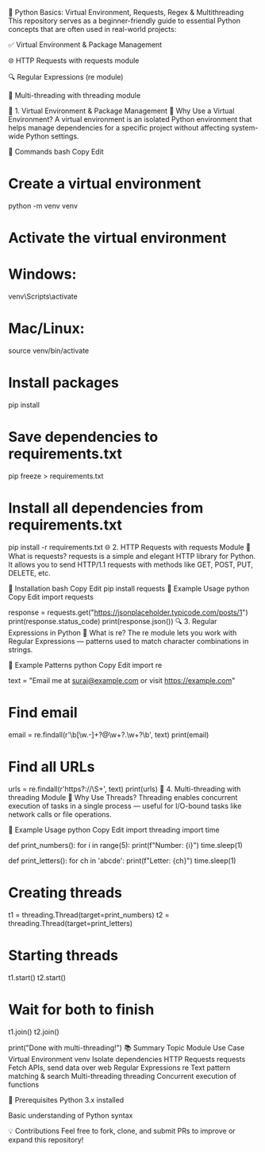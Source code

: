 🐍 Python Basics: Virtual Environment, Requests, Regex & Multithreading
This repository serves as a beginner-friendly guide to essential Python concepts that are often used in real-world projects:

✅ Virtual Environment & Package Management

🌐 HTTP Requests with requests module

🔍 Regular Expressions (re module)

🧵 Multi-threading with threading module

📁 1. Virtual Environment & Package Management
🔹 Why Use a Virtual Environment?
A virtual environment is an isolated Python environment that helps manage dependencies for a specific project without affecting system-wide Python settings.

🔹 Commands
bash
Copy
Edit
# Create a virtual environment
python -m venv venv

# Activate the virtual environment
# Windows:
venv\Scripts\activate
# Mac/Linux:
source venv/bin/activate

# Install packages
pip install <package-name>

# Save dependencies to requirements.txt
pip freeze > requirements.txt

# Install all dependencies from requirements.txt
pip install -r requirements.txt
🌐 2. HTTP Requests with requests Module
🔹 What is requests?
requests is a simple and elegant HTTP library for Python. It allows you to send HTTP/1.1 requests with methods like GET, POST, PUT, DELETE, etc.

🔹 Installation
bash
Copy
Edit
pip install requests
🔹 Example Usage
python
Copy
Edit
import requests

response = requests.get("https://jsonplaceholder.typicode.com/posts/1")
print(response.status_code)
print(response.json())
🔍 3. Regular Expressions in Python
🔹 What is re?
The re module lets you work with Regular Expressions — patterns used to match character combinations in strings.

🔹 Example Patterns
python
Copy
Edit
import re

text = "Email me at suraj@example.com or visit https://example.com"

# Find email
email = re.findall(r'\b[\w.-]+?@\w+?\.\w+?\b', text)
print(email)

# Find all URLs
urls = re.findall(r'https?://\S+', text)
print(urls)
🧵 4. Multi-threading with threading Module
🔹 Why Use Threads?
Threading enables concurrent execution of tasks in a single process — useful for I/O-bound tasks like network calls or file operations.

🔹 Example Usage
python
Copy
Edit
import threading
import time

def print_numbers():
    for i in range(5):
        print(f"Number: {i}")
        time.sleep(1)

def print_letters():
    for ch in 'abcde':
        print(f"Letter: {ch}")
        time.sleep(1)

# Creating threads
t1 = threading.Thread(target=print_numbers)
t2 = threading.Thread(target=print_letters)

# Starting threads
t1.start()
t2.start()

# Wait for both to finish
t1.join()
t2.join()

print("Done with multi-threading!")
📚 Summary
Topic	Module	Use Case
Virtual Environment	venv	Isolate dependencies
HTTP Requests	requests	Fetch APIs, send data over web
Regular Expressions	re	Text pattern matching & search
Multi-threading	threading	Concurrent execution of functions

📌 Prerequisites
Python 3.x installed

Basic understanding of Python syntax

💡 Contributions
Feel free to fork, clone, and submit PRs to improve or expand this repository!
